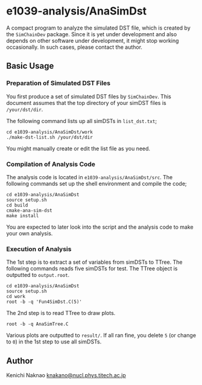 # e1039-analysis/AnaSimDst

A compact program to analyze the simulated DST file, which is created by the `SimChainDev` package.
Since it is yet under development and also depends on other software under development,
it might stop working occasionally.  In such cases, please contact the author.

## Basic Usage

### Preparation of Simulated DST Files

You first produce a set of simulated DST files by `SimChainDev`.
This document assumes that the top directory of your simDST files is `/your/dst/dir`.

The following command lists up all simDSTs in `list_dst.txt`;
```
cd e1039-analysis/AnaSimDst/work
./make-dst-list.sh /your/dst/dir
```
You might manually create or edit the list file as you need.

### Compilation of Analysis Code

The analysis code is located in `e1039-analysis/AnaSimDst/src`.
The following commands set up the shell environment and compile the code;
```
cd e1039-analysis/AnaSimDst
source setup.sh
cd build
cmake-ana-sim-dst
make install
```
You are expected to later look into the script and the analysis code to make your own analysis.

### Execution of Analysis

The 1st step is to extract a set of variables from simDSTs to TTree.
The following commands reads five simDSTs for test.
The TTree object is outputted to `output.root`.
```
cd e1039-analysis/AnaSimDst
source setup.sh
cd work
root -b -q 'Fun4SimDst.C(5)'
```

The 2nd step is to read TTree to draw plots.
```
root -b -q AnaSimTree.C
```
Various plots are outputted to `result/`.
If all ran fine, you delete `5` (or change to `0`) in the 1st step to use all simDSTs.

## Author

Kenichi Naknao <knakano@nucl.phys.titech.ac.jp>
